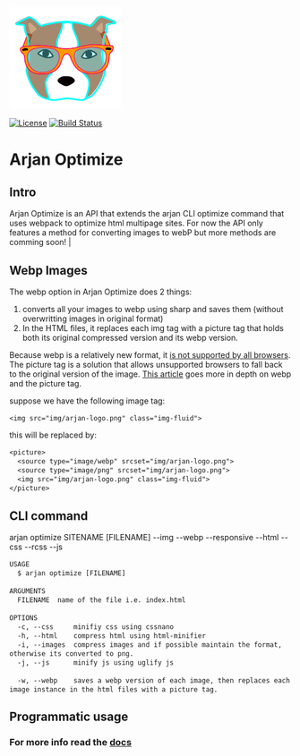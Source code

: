 <img src="https://github.com/arjan-tools/site/blob/master/img/arjan_optimize_logo.svg" alt="Arjan Localize" width="200" style="max-width:100%;">

[![License](http://img.shields.io/:license-mit-blue.svg?style=flat-square)](http://gkpty.mit-license.org)
[![Build Status](https://travis-ci.com/arjan-tools/optimize.svg?branch=master)](https://travis-ci.com/arjan-tools/optimize)

# Arjan Optimize


## Intro

Arjan Optimize is an API that extends the arjan CLI optimize command that uses webpack to optimize html multipage sites. For now the API only features a method for converting images to webP but more methods are comming soon!
                                                          |
## Webp Images

The webp option in Arjan Optimize does 2 things:

1. converts all your images to webp using sharp and saves them (without overwritting images in original format)
2. In the HTML files, it replaces each img tag with a picture tag that holds both its original compressed version and its webp version.

 Because webp is a relatively new format, it [is not supported by all browsers](https://caniuse.com/#feat=webp). The picture tag is a solution that allows unsupported browsers to fall back to the original version of the image. [This article](https://web.dev/serve-images-webp/) goes more in depth on webp and the picture tag. 
 
 suppose we have the following image tag:

    <img src="img/arjan-logo.png" class="img-fluid">

this will be replaced by:

    <picture>
      <source type="image/webp" srcset="img/arjan-logo.png">
      <source type="image/png" srcset="img/arjan-logo.png">
      <img src="img/arjan-logo.png" class="img-fluid">
    </picture>
      
## CLI command

arjan optimize SITENAME [FILENAME] --img --webp --responsive --html --css --rcss --js



    USAGE
      $ arjan optimize [FILENAME]
    
    ARGUMENTS
      FILENAME  name of the file i.e. index.html
    
    OPTIONS
      -c, --css     minifiy css using cssnano
      -h, --html    compress html using html-minifier
      -i, --images  compress images and if possible maintain the format, otherwise its converted to png.
      -j, --js      minify js using uglify js
    
      -w, --webp    saves a webp version of each image, then replaces each image instance in the html files with a picture tag.
      
  
 ## Programmatic usage

### For more info read the [docs](https://arjan.tools/docs) 
